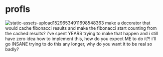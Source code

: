 # profls
![static-assets-upload15296534911698548363](https://github.com/user-attachments/assets/a6e7cda6-ca41-4fbb-a70d-7f7032db5870)
make a decorator that would cache fibonacci results and make the fibonacci start counting from the cached results? i've spent YEARS trying to make that happen and i still have zero idea how to implement this, how do you expect ME to do it?! i'll go INSANE trying to do this any longer, why do you want it to be real so badly?
